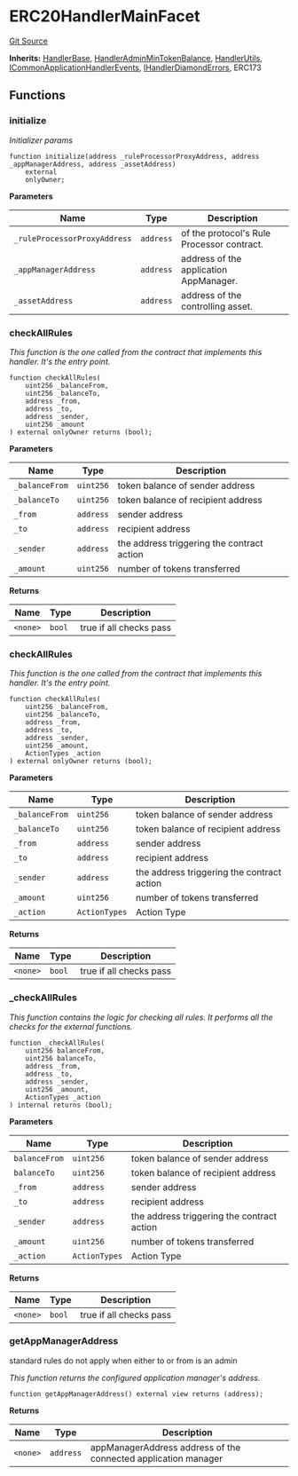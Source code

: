 # ERC20HandlerMainFacet
[Git Source](https://github.com/thrackle-io/tron/blob/17f0c18311739ad27e810cec2eb3f45ea28c2fd7/src/client/token/handler/diamond/ERC20HandlerMainFacet.sol)

**Inherits:**
[HandlerBase](/src/client/token/handler/ruleContracts/HandlerBase.sol/contract.HandlerBase.md), [HandlerAdminMinTokenBalance](/src/client/token/handler/ruleContracts/HandlerAdminMinTokenBalance.sol/contract.HandlerAdminMinTokenBalance.md), [HandlerUtils](/src/client/token/handler/common/HandlerUtils.sol/contract.HandlerUtils.md), [ICommonApplicationHandlerEvents](/src/common/IEvents.sol/interface.ICommonApplicationHandlerEvents.md), [IHandlerDiamondErrors](/src/common/IErrors.sol/interface.IHandlerDiamondErrors.md), ERC173


## Functions
### initialize

*Initializer params*


```solidity
function initialize(address _ruleProcessorProxyAddress, address _appManagerAddress, address _assetAddress)
    external
    onlyOwner;
```
**Parameters**

|Name|Type|Description|
|----|----|-----------|
|`_ruleProcessorProxyAddress`|`address`|of the protocol's Rule Processor contract.|
|`_appManagerAddress`|`address`|address of the application AppManager.|
|`_assetAddress`|`address`|address of the controlling asset.|


### checkAllRules

*This function is the one called from the contract that implements this handler. It's the entry point.*


```solidity
function checkAllRules(
    uint256 _balanceFrom,
    uint256 _balanceTo,
    address _from,
    address _to,
    address _sender,
    uint256 _amount
) external onlyOwner returns (bool);
```
**Parameters**

|Name|Type|Description|
|----|----|-----------|
|`_balanceFrom`|`uint256`|token balance of sender address|
|`_balanceTo`|`uint256`|token balance of recipient address|
|`_from`|`address`|sender address|
|`_to`|`address`|recipient address|
|`_sender`|`address`|the address triggering the contract action|
|`_amount`|`uint256`|number of tokens transferred|

**Returns**

|Name|Type|Description|
|----|----|-----------|
|`<none>`|`bool`|true if all checks pass|


### checkAllRules

*This function is the one called from the contract that implements this handler. It's the entry point.*


```solidity
function checkAllRules(
    uint256 _balanceFrom,
    uint256 _balanceTo,
    address _from,
    address _to,
    address _sender,
    uint256 _amount,
    ActionTypes _action
) external onlyOwner returns (bool);
```
**Parameters**

|Name|Type|Description|
|----|----|-----------|
|`_balanceFrom`|`uint256`|token balance of sender address|
|`_balanceTo`|`uint256`|token balance of recipient address|
|`_from`|`address`|sender address|
|`_to`|`address`|recipient address|
|`_sender`|`address`|the address triggering the contract action|
|`_amount`|`uint256`|number of tokens transferred|
|`_action`|`ActionTypes`|Action Type|

**Returns**

|Name|Type|Description|
|----|----|-----------|
|`<none>`|`bool`|true if all checks pass|


### _checkAllRules

*This function contains the logic for checking all rules. It performs all the checks for the external functions.*


```solidity
function _checkAllRules(
    uint256 balanceFrom,
    uint256 balanceTo,
    address _from,
    address _to,
    address _sender,
    uint256 _amount,
    ActionTypes _action
) internal returns (bool);
```
**Parameters**

|Name|Type|Description|
|----|----|-----------|
|`balanceFrom`|`uint256`|token balance of sender address|
|`balanceTo`|`uint256`|token balance of recipient address|
|`_from`|`address`|sender address|
|`_to`|`address`|recipient address|
|`_sender`|`address`|the address triggering the contract action|
|`_amount`|`uint256`|number of tokens transferred|
|`_action`|`ActionTypes`|Action Type|

**Returns**

|Name|Type|Description|
|----|----|-----------|
|`<none>`|`bool`|true if all checks pass|


### getAppManagerAddress

standard rules do not apply when either to or from is an admin

*This function returns the configured application manager's address.*


```solidity
function getAppManagerAddress() external view returns (address);
```
**Returns**

|Name|Type|Description|
|----|----|-----------|
|`<none>`|`address`|appManagerAddress address of the connected application manager|


